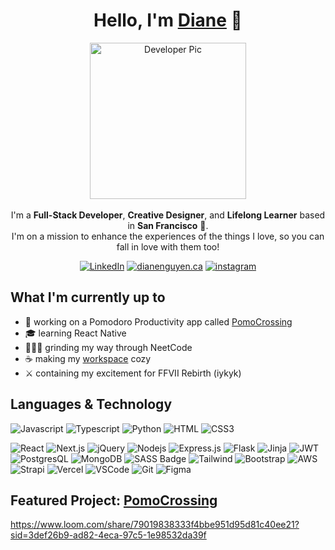 <div align="center">
    <h1>Hello, I'm <a href="https://dianenguyen.ca" target="_blank">Diane</a> 🌸</h1>
    <img alt="Developer Pic"
        src="https://i.imgur.com/TUILFyA.png" width="250"/>
    <br/><br/>
    I'm a <b>Full-Stack Developer</b>, <b>Creative Designer</b>, and <b>Lifelong Learner</b> based in <b>San Francisco</b>  🌁.<br />
    I'm on a mission to enhance the experiences of the things I love, so you can fall in love with them too! <br></p>
    <a href="https://www.linkedin.com/in/dianenguyenca" target="_blank"><img alt="LinkedIn"
            src="https://img.shields.io/badge/linkedin-%230077B5.svg?logo=linkedin&logoColor=white" /></a>
    <a href="https://dianenguyen.ca" target="blank"><img src="https://img.shields.io/badge/portfolio-%238A4182.svg?logo=heart&logoColor=white" alt="dianenguyen.ca" /></a> 
    <a href="https://instagram.com/kinoko.bun" target="_blank"> <img src="https://img.shields.io/badge/instagram-%23E4405F.svg?logo=Instagram&logoColor=white" alt="instagram" /> </a> 
</div>

## What I'm currently up to
- 🌳 working on a Pomodoro Productivity app called <a href="https://pomo-crossing.vercel.app/" target="blank">PomoCrossing</a>
- 🎓 learning React Native
- 🙆🏻‍♀️ grinding my way through NeetCode
- ☕️ making my <a href="https://www.instagram.com/kinoko.bun/" target="_blank">workspace</a> cozy
- ⚔️ containing my excitement for FFVII Rebirth (iykyk)

## Languages & Technology

![Javascript](https://img.shields.io/badge/Javascript-F0DB4F?style=for-the-badge&labelColor=black&logo=javascript&logoColor=F0DB4F) ![Typescript](https://img.shields.io/badge/Typescript-007acc?style=for-the-badge&labelColor=black&logo=typescript&logoColor=007acc) ![Python](https://camo.githubusercontent.com/0562f16a4ae7e35dae6087bf8b7805fb7e664a9e7e20ae6d163d94e56b94f32d/68747470733a2f2f696d672e736869656c64732e696f2f62616467652f707974686f6e2d3336373041303f7374796c653d666f722d7468652d6261646765266c6f676f3d707974686f6e266c6f676f436f6c6f723d666664643534) ![HTML](https://img.shields.io/badge/HTML5-E34F26?style=for-the-badge&logo=html5&logoColor=white) ![CSS3](https://img.shields.io/badge/CSS3-1572B6?style=for-the-badge&logo=css3&logoColor=white) 

![React](https://img.shields.io/badge/-React-61DBFB?style=for-the-badge&labelColor=black&logo=react&logoColor=61DBFB) ![Next.js](https://img.shields.io/badge/next.js-000000?style=for-the-badge&logo=nextdotjs&logoColor=white) ![jQuery](https://img.shields.io/badge/jQuery-0769AD?style=for-the-badge&logo=jquery&logoColor=white) ![Nodejs](https://img.shields.io/badge/Nodejs-3C873A?style=for-the-badge&labelColor=black&logo=node.js&logoColor=3C873A) ![Express.js](https://img.shields.io/badge/Express.js-000000?style=for-the-badge&logo=express&logoColor=white)  ![Flask](https://img.shields.io/badge/Flask-000000?style=for-the-badge&logo=flask&logoColor=white) ![Jinja](https://camo.githubusercontent.com/5e7e83c9f9fd312893462b100b82efd752d74faf9b302e269b141eded6a9ebcc/68747470733a2f2f696d672e736869656c64732e696f2f62616467652f6a696e6a612d77686974652e7376673f7374796c653d666f722d7468652d6261646765266c6f676f3d6a696e6a61266c6f676f436f6c6f723d626c61636b) ![JWT](https://camo.githubusercontent.com/aac74ca85b21ed1ff4fa88dda8712fce9cddbf786bdf807231e6179f70003ac5/68747470733a2f2f696d672e736869656c64732e696f2f62616467652f4a57542d626c61636b3f7374796c653d666f722d7468652d6261646765266c6f676f3d4a534f4e253230776562253230746f6b656e73) ![PostgresQL](https://img.shields.io/badge/PostgreSQL-316192?style=for-the-badge&logo=postgresql&logoColor=white) ![MongoDB](https://img.shields.io/badge/MongoDB-4EA94B?style=for-the-badge&logo=mongodb&logoColor=white)  ![SASS Badge](https://img.shields.io/badge/Sass-CC6699?style=for-the-badge&logo=sass&logoColor=white) ![Tailwind](https://img.shields.io/badge/Tailwind_CSS-092749?style=for-the-badge&logo=tailwindcss&logoColor=06B6D4&labelColor=000000) ![Bootstrap](https://img.shields.io/badge/Bootstrap-563D7C?style=for-the-badge&logo=bootstrap&logoColor=white) ![AWS](	https://img.shields.io/badge/Amazon_AWS-FF9900?style=for-the-badge&logo=amazonaws&logoColor=white) ![Strapi](https://img.shields.io/badge/strapi-2E7EEA?style=for-the-badge&logo=strapi&logoColor=white) ![Vercel](https://img.shields.io/badge/Vercel-000000?style=for-the-badge&logo=vercel&logoColor=white) ![VSCode](https://img.shields.io/badge/Visual_Studio-0078d7?style=for-the-badge&logo=visual%20studio&logoColor=white) ![Git](https://img.shields.io/badge/Git-F05032?style=for-the-badge&logo=git&logoColor=white) ![Figma](https://img.shields.io/badge/Figma-F24E1E?style=for-the-badge&logo=figma&logoColor=white)


## Featured Project: <a href="https://pomo-crossing.vercel.app/" target="_blank">PomoCrossing</a>

https://www.loom.com/share/79019838333f4bbe951d95d81c40ee21?sid=3def26b9-ad82-4eca-97c5-1e98532da39f
